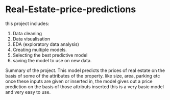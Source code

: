 # Real-Estate-price-predictions

this project includes:
1. Data cleaning
2. Data visualisation
3. EDA (exploratory data analysis)
4. Creating multiple models.
5. Selecting the best predictive model
6. saving the model to use on new data.


Summary of the project.
This model predicts the prices of real estate on the basis of some of the attributes of the property. like size, area, parking etc 
once these inputs are given or inserted in, the model gives out a price prediction on the basis of those attributs inserted this is a very basic model and 
very easy to use.
